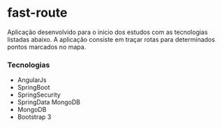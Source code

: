 # fast-route
Aplicação desenvolvido para o inicio dos estudos com as tecnologias listadas abaixo.
A aplicação consiste em traçar rotas para determinados pontos marcados no mapa.

### Tecnologias

* AngularJs
* SpringBoot
* SpringSecurity
* SpringData MongoDB
* MongoDB
* Bootstrap 3

